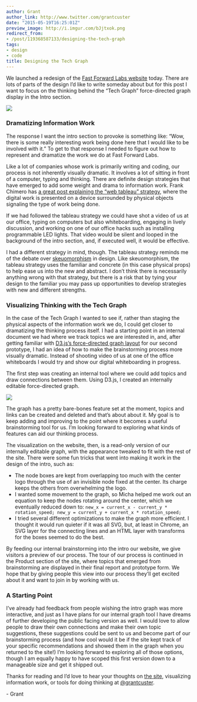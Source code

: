 ```yaml
---
author: Grant
author_link: http://www.twitter.com/grantcuster
date: "2015-05-19T16:25:01Z"
preview_image: http://i.imgur.com/bJjtxok.png
redirect_from:
- /post/119368587133/designing-the-tech-graph
tags:
- design
- code
title: Designing the Tech Graph
---
```


<p>We launched a redesign of the <a href="http://i.imgur.com/p7kidae.png" target="_blank">Fast Forward Labs website</a> today. There are lots of parts of the design I’d like to write someday about but for this post I want to focus on the thinking behind the “Tech Graph” force-directed graph display in the Intro section.</p>

<img src="http://i.imgur.com/bJjtxok.png"/>

### Dramatizing Information Work

<p>The response I want the intro section to provoke is something like: “Wow, there is some really interesting work being done here that I would like to be involved with it.” To get to that response I needed to figure out how to represent and dramatize the work we do at Fast Forward Labs.</p>

<p>Like a lot of companies whose work is primarily writing and coding, our process is not inherently visually dramatic. It involves a lot of sitting in front of a computer, typing and thinking. There are definite design strategies that have emerged to add some weight and drama to information work. Frank Chimero has <a href="http://frankchimero.com/writing//web-tableaus/" target="_blank">a great post explaining the “web tableau” strategy</a>, where the digital work is presented on a device surrounded by physical objects signaling the type of work being done.</p>

<p>If we had followed the tableau strategy we could have shot a video of us at our office, typing on computers but also whiteboarding, engaging in lively discussion, and working on one of our office hacks such as installing programmable LED lights. That video would be silent and looped in the background of the intro section, and, if executed well, it would be effective.</p><p>I had a different strategy in mind, though. The tableau strategy reminds me of the debate over <a href="http://en.wikipedia.org/wiki/Skeuomorph" target="_blank">skeuomorphism</a> in design. Like skeuomorphism, the tableau strategy uses the familiar and concrete (in this case physical props) to help ease us into the new and abstract. I don’t think there is necessarily anything wrong with that strategy, but there is a risk that by tying your design to the familiar you may pass up opportunities to develop strategies with new and different strengths.</p>

### Visualizing Thinking with the Tech Graph

<p>In the case of the Tech Graph I wanted to see if, rather than staging the physical aspects of the information work we do, I could get closer to dramatizing the thinking process itself. I had a starting point in an internal document we had where we track topics we are interested in, and, after getting familiar with <a href="https://github.com/mbostock/d3/wiki/Force-Layout" target="_blank">D3.js’s force-directed graph layout</a> for our second prototype, I had an idea of how to make the brainstorming process more visually dramatic. Instead of shooting video of us at one of the office whiteboards I would try and show our digital whiteboarding in progress.</p>

<p>The first step was creating an internal tool where we could add topics and draw connections between them. Using D3.js, I created an internally editable force-directed graph.</p>

<img src="http://i.imgur.com/p7kidae.png"/><p>The graph has a pretty bare-bones feature set at the moment, topics and links can be created and deleted and that’s about about it. My goal is to keep adding and improving to the point where it becomes a useful brainstorming tool for us. I’m looking forward to exploring what kinds of features can aid our thinking process.</p>

<p>The visualization on the website, then, is a read-only version of our internally editable graph, with the appearance tweaked to fit with the rest of the site. There were some fun tricks that went into making it work in the design of the intro, such as:</p>
<ul><li>The node boxes are kept from overlapping too much with the center logo through the use of an invisible node fixed at the center. Its charge keeps the others from overwhelming the logo.</li>
<li>I wanted some movement to the graph, so Micha helped me work out an equation to keep the nodes rotating around the center, which we eventually reduced down to:
<code>new_x = current_x - current_y * rotation_speed; new_y = current_y + current_x * rotation_speed;</code>
</li><li>I tried several different optimizations to make the graph more efficient. I thought it would run quieter if it was all SVG, but, at least in Chrome, an SVG layer for the connecting lines and an HTML layer with transforms for the boxes seemed to do the best.</li>
</ul><p>By feeding our internal brainstorming into the intro our website, we give visitors a preview of our process. The tour of our process is continued in the Product section of the site, where topics that emerged from brainstorming are displayed in their final report and prototype form. We hope that by giving people this view into our process they’ll get excited about it and want to join in by working with us.</p>

### A Starting Point

<p>I’ve already had feedback from people wishing the intro graph was more interactive, and just as I have plans for our internal graph tool I have dreams of further developing the public facing version as well. I would love to allow people to draw their own connections and make their own topic suggestions, these suggestions could be sent to us and become part of our brainstorming process (and how cool would it be if the site kept track of your specific recommendations and showed them in the graph when you returned to the site!) I’m looking forward to exploring all of those options, though I am equally happy to have scoped this first version down to a manageable size and get it shipped out.</p>

<p>Thanks for reading and I’d love to hear your thoughts on <a href="http://fastforwardlabs.com" target="_blank">the site</a>, visualizing information work, or tools for doing thinking at <a href="http://twitter.com/grantcuster.com" target="_blank">@grantcuster</a>.</p>

<p>- Grant</p>
